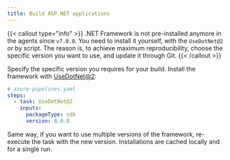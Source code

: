 ```yaml
---
title: Build ASP.NET applications
---
```


{{< callout type="info" >}}
.NET Framework is not pre-installed anymore in the agents since `v7.0.0`. You need to install it yourself, with the `UseDotNet@2` or by script. The reason is, to achieve maximum reproducibility, choose the specific version you want to use, and update it through Git.
{{< /callout >}}

Specify the specific version you requires for your build. Install the framework with [UseDotNet@2](https://learn.microsoft.com/en-us/azure/devops/pipelines/tasks/reference/use-dotnet-v2?view=azure-pipelines):

```yaml
# azure-pipelines.yaml
steps:
  - task: UseDotNet@2
    inputs:
      packageType: sdk
      version: 8.0.0
```

Same way, if you want to use multiple versions of the framework, re-execute the task with the new version. Installations are cached locally and for a single run.
